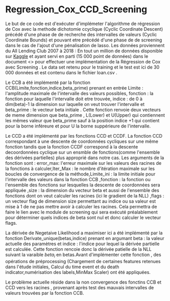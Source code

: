 # Regression_Cox_CCD_Screening
Le but de ce code est d'exécuter d'implémeter l'algorithme de régression de Cox avec la methode dichotomie ccyclique (Cyclic Coordinate Descent) précédé d'une phase de
de recherche des intervalles de valeurs (Cyclic Coordinate Bounds) et pouvant etre précédé d'une phase de de screening dans le cas de l'ajout d'une pénalisation de lasso.
Les données proviennent du All Lending Club 2007 à 2018  : En tout un million de données disponible sur [Kaggle](https://www.kaggle.com/datasets/wordsforthewise/lending-club?resource=download ) et ayant servi en parti (15 000 point de données) dans le document <<Solving Cox proportionnal Hazards Model and Its Applications>> pour effectuer une implémentation de la Régression de Cox avec Screening  . Le data set retenu pour le training et le test est ici  de 30 000 données et est contenu dans le fichier loan.csv .
  
  Le CCB a été implémenté par la fonction CCB(Limite,fonction,indice,beta_prime) prenant en entrée Limite : l'amplitude maximale de l'intervalle des valeurs possibles,
  fonction : la fonction  pour laquelle l'intervalle doit etre trouvée, indice : de 0 à dim(beta)-1 la dimension sur laquelle on veut trouver l'intervalle et beta_prime : le vecteur beta initiale . Cette fonction renvoie deux vecteurs de meme dimension que beta_prime , L(Lower) et U(Upper) qui contiennent les mêmes valeur que beta_prime sauf à la position indice +1 qui contient pour la borne inféreure et pour U la borne suppérieure de l'intervalle.
  
  Le CCD a été implémenté par les fonctions CCD et CCDF. La fonction CCD correspondant à une descente de coordonnées cycliques sur une même fonction tandis que la fonction CCDF correspond à la descente decoordonnées  cyclique sur un  ensmble de fonctions(comme l'ensemble des dérivées partielles) plus approprié dans notre cas. 
  Les arguments de la fonction sont : error_max: l'erreur maximale sur les valeurs des racines de la fonctions à calculer,Iter_Max : le nombre d'itération maximale sur les boucles de convergence de la méthode,Limite_ini : la limite initiale pour l'intervalle des valeurs dans la fonction CCB ,fonction : la fonction ou l'ensemble des fonctions sur lesquelles la descente de coordonnées sera appliquée  ,size :  la dimension du vecteur beta et aussi de l'ensemble des fonctions dont on veut calculer les racines (ici le gradient de la NLL) ,flags : un vecteur  flag  de dimension size permettant au indice ou  sa valeur est mise à 1 de ne pas mettre avoir à calculer les racines. Cela permettra de faire le lien avec le module de screening qui sera exécuté préalablement pour déterminer quels indices de beta sont nul et donc  calculer le vecteur flags.
  
  
  La dérivée de  Negetaive Likelihood a maximiser ici a été  implémenté par la fonction Derivate_unique(betas,indice) prenant en argumant beta : la valeur actuelle des paramètres et indice : l'indice pour lequel la dérivée partielle est calculée. Cette fonction rencoie donc la dérivée patielle de la NLL suivant la varaible $beta_i$ en betas.Avant d'implémenter cette fonction , des opérations de  préprocessing (Chargement de certaines features retenues dans l'étude initiales, Calcul du time event et du death indicator,numérisation des labels,MinMax Scaler) ont été appliquées.
  
  Le problème actuelle réside dans la non convergence des  fonctins CCB et CCD vers les racines , provenant après test des mauvais intervalles de valeurs trouvées par la fonction CCB. 

